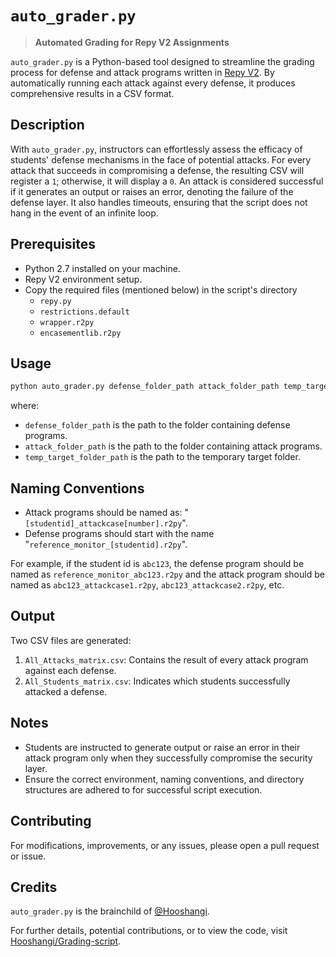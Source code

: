 # `auto_grader.py`
> **Automated Grading for Repy V2 Assignments**

`auto_grader.py` is a Python-based tool designed to streamline the grading
process for defense and attack programs written in [Repy
V2](https://github.com/SeattleTestbed/repy_v2). By automatically running each
attack against every defense, it produces comprehensive results in a CSV format.

## Description
With `auto_grader.py`, instructors can effortlessly assess the efficacy of
students' defense mechanisms in the face of potential attacks. For every attack
that succeeds in compromising a defense, the resulting CSV will register a `1`;
otherwise, it will display a `0`. An attack is considered successful if it
generates an output or raises an error, denoting the failure of the defense
layer. It also handles timeouts, ensuring that the script does not hang in the
event of an infinite loop.

## Prerequisites
- Python 2.7 installed on your machine.
- Repy V2 environment setup.
- Copy the required files (mentioned below) in the script's directory
   - `repy.py`
   - `restrictions.default`
   - `wrapper.r2py`
   - `encasementlib.r2py`

## Usage
```bash
python auto_grader.py defense_folder_path attack_folder_path temp_target_folder_path
```
where:
- `defense_folder_path` is the path to the folder containing defense programs.
- `attack_folder_path` is the path to the folder containing attack programs.
- `temp_target_folder_path` is the path to the temporary target folder.

## Naming Conventions
- Attack programs should be named as: "`[studentid]_attackcase[number].r2py`".
- Defense programs should start with the name
  "`reference_monitor_[studentid].r2py`".

For example, if the student id is `abc123`, the defense program should be named
as `reference_monitor_abc123.r2py` and the attack program should be named as
`abc123_attackcase1.r2py`, `abc123_attackcase2.r2py`, etc.

## Output
Two CSV files are generated:
1. `All_Attacks_matrix.csv`: Contains the result of every attack program against
   each defense.
2. `All_Students_matrix.csv`: Indicates which students successfully attacked a
   defense.

## Notes
- Students are instructed to generate output or raise an error in their attack
  program only when they successfully compromise the security layer.
- Ensure the correct environment, naming conventions, and directory structures
  are adhered to for successful script execution.

## Contributing
For modifications, improvements, or any issues, please open a pull request or
issue.

## Credits
`auto_grader.py` is the brainchild of
[@Hooshangi](https://github.com/Hooshangi).

For further details, potential contributions, or to view the code, visit
[Hooshangi/Grading-script](https://github.com/Hooshangi/Grading-script).
